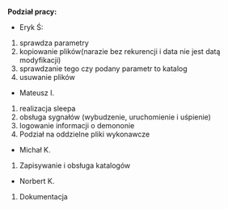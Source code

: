 **Podział pracy:**
- Eryk Ś:
1. sprawdza parametry
2. kopiowanie plików(narazie bez rekurencji i data nie jest datą modyfikacji)
3. sprawdzanie tego czy podany parametr to katalog
4. usuwanie plików

- Mateusz I.
1. realizacja sleepa
2. obsługa sygnałów (wybudzenie, uruchomienie i uśpienie)
3. logowanie informacji o demononie
4. Podział na oddzielne pliki wykonawcze
     
-  Michał K.
1.  Zapisywanie i obsługa katalogów
 
-  Norbert K.
  1. Dokumentacja
